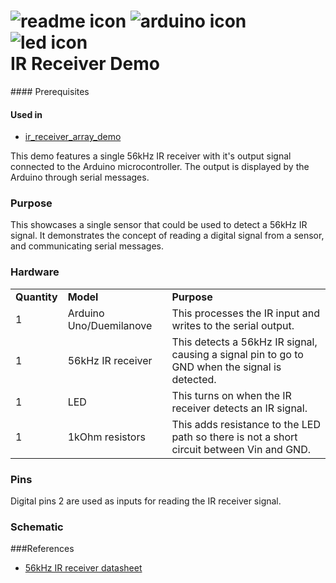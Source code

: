 <h1>
<img src="https://raw.github.com/TinkerUMD/TinkerUMD/master/icons/readme_icon_64x64.jpg" alt="readme icon" >
<img src="https://raw.github.com/TinkerUMD/TinkerUMD/master/icons/arduino_icon_64x64.jpg" alt="arduino icon">
<img src="https://raw.github.com/TinkerUMD/TinkerUMD/master/icons/led_icon_64x64.jpg" alt="led icon">
<br>
IR Receiver Demo 
</h1>
#### Prerequisites

#### Used in
* [ir_receiver_array_demo](https://github.com/TinkerUMD/TinkerUMD/tree/master/demos/ir_receiver_array_demo)

This demo features a single 56kHz IR receiver with it's output signal connected to the Arduino microcontroller.
The output is displayed by the Arduino through serial messages.

### Purpose
This showcases a single sensor that could be used to detect a 56kHz IR signal.  It demonstrates the concept
of reading a digital signal from a sensor, and communicating serial messages.

### Hardware
<table>
  <tr>
    <td><strong>Quantity</strong></td>
    <td><strong>Model</strong></td>
    <td><strong>Purpose</strong></td>
  </tr>
  <tr>
    <td>1</td>
    <td>Arduino Uno/Duemilanove</td>
    <td>This processes the IR input and writes to the serial output.</td>
  </tr>
  <tr>
    <td>1</td>
    <td>56kHz IR receiver</td>
    <td>This detects a 56kHz IR signal, causing a signal pin to go to GND when the signal is detected.</td>
  </tr>
  <tr>
    <td>1</td>
    <td>LED</td>
    <td>This turns on when the IR receiver detects an IR signal.</td>
  </tr>
  <tr>
    <td>1</td>
    <td>1kOhm resistors</td>
    <td>This adds resistance to the LED path so there is not a short circuit between Vin and GND.</td>
  </tr>
</table>

### Pins
Digital pins 2 are used as inputs for reading the IR receiver signal.

### Schematic

###References
* [56kHz IR receiver datasheet](http://www.pololu.com/file/0J19/TSOP34156.pdf)
